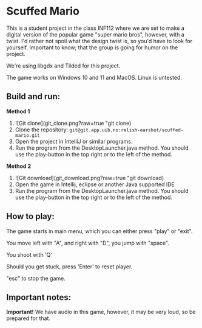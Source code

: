 # Scuffed Mario
This is a student project in the class INF112 where we are set to make a digital version of the popular game "super mario bros", however, with a twist. I'd rather not spoil what the design twist is, so you'd have to look for yourself. Important to know; that the group is going for humor on the project. 

We're using libgdx and Tilded for this project.

The game works on Windows 10 and 11 and MacOS. Linux is untested.  

## Build and run:
**Method 1**
1. ![Git clone](git_clone.png?raw=true "git clone)
2. Clone the repository: ```git@git.app.uib.no:relish-earshot/scuffed-mario.git``` 
3. Open the project in IntelliJ or similar programs.
4. Run the program from the DesktopLauncher.java method. You should use the play-button in the top right or to the left of the method.

**Method 2**
1. ![Git download](git_download.png?raw=true "git download)
2. Open the game in Intellij, eclipse or another Java supported IDE
3. Run the program from the DesktopLauncher.java method. You should use the play-button in the top right or to the left of the method.

## How to play:
The game starts in main menu, which you can either press "play" or "exit". 

You move left with "A", and right with "D", you jump with "space". 

You shoot with 'Q' 

Should you get stuck, press 'Enter' to reset player. 

"esc" to stop the game. 

## Important notes:
**Important!** We have audio in this game, however, it may be very loud, so be prepared for that.
